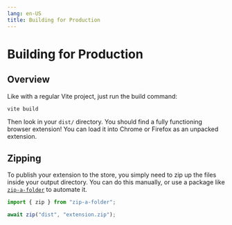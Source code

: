 ```yaml
---
lang: en-US
title: Building for Production
---
```


# Building for Production

## Overview

Like with a regular Vite project, just run the build command:

```bash
vite build
```

Then look in your `dist/` directory. You should find a fully functioning browser extension! You can load it into Chrome or Firefox as an unpacked extension.

## Zipping

To publish your extension to the store, you simply need to zip up the files inside your output directory. You can do this manually, or use a package like [`zip-a-folder`](https://www.npmjs.com/package/zip-a-folder) to automate it.

```ts
import { zip } from "zip-a-folder";

await zip("dist", "extension.zip");
```
